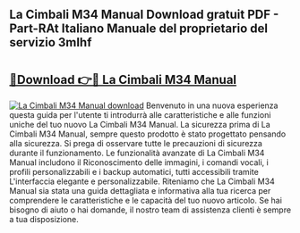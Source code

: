 ## La Cimbali M34 Manual Download gratuit PDF - Part-RAt Italiano Manuale del proprietario del servizio 3mIhf

# <h2><a href="http://dfee1fm.blite.top/?on=La+Cimbali+M34+Manual">🔗Download 👉🔴 La Cimbali M34 Manual</a></h2>

[![La Cimbali M34 Manual download](https://i.imgur.com/lujVjoI.png)](http://dfee1fm.blite.top/?on=La+Cimbali+M34+Manual)
Benvenuto in una nuova esperienza questa guida per l'utente ti introdurrà alle caratteristiche e alle funzioni uniche del tuo nuovo La Cimbali M34 Manual. La sicurezza prima di La Cimbali M34 Manual, sempre questo prodotto è stato progettato pensando alla sicurezza. Si prega di osservare tutte le precauzioni di sicurezza durante il funzionamento. Le funzionalità avanzate di La Cimbali M34 Manual includono il Riconoscimento delle immagini, i comandi vocali, i profili personalizzabili e i backup automatici, tutti accessibili tramite L'interfaccia elegante e personalizzabile. Riteniamo che La Cimbali M34 Manual sia stata una guida dettagliata e informativa alla tua ricerca per comprendere le caratteristiche e le capacità del tuo nuovo articolo. Se hai bisogno di aiuto o hai domande, il nostro team di assistenza clienti è sempre a tua disposizione.
